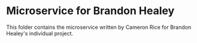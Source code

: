 # Microservice for Brandon Healey

This folder contains the microservice written by Cameron Rice for Brandon Healey's individual project.

